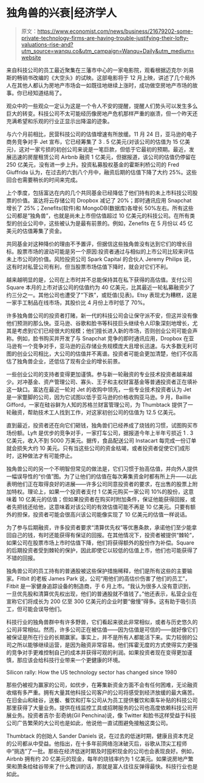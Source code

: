 # 独角兽的兴衰|经济学人

> 原文：<https://www.economist.com/news/business/21679202-some-private-technology-firms-are-having-trouble-justifying-their-lofty-valuations-rise-and?utm_source=wanqu.co&utm_campaign=Wanqu+Daily&utm_medium=website>

来自科技公司的员工最近聚集在三藩市中心的一家电影院，观看根据迈克尔·刘易斯的畅销书改编的《大空头》的试映。这部电影将于 12 月上映，讲述了几个局外人在其他人都认为房地产市场会一如既往地继续上涨时，成功做空房地产市场的故事。你已经知道结局了。

观众中的一些观众一定认为这是一个令人不安的提醒，提醒人们势头可以发生多么巨大的转变。科技公司不太可能经历像房地产危机那样严重的崩溃，但一个昨天还充满希望和乐观的行业正显示出降温的迹象。

与六个月前相比，民营科技公司的估值增速有所放缓。11 月 24 日，亚马逊的电子商务竞争对手 Jet 宣布，它已经筹集了 3 . 5 亿美元(对该公司的估值为 15 亿美元)，这对一家亏损的初创公司来说是一笔巨款，但低于它最初的预期。最近，发展迅速的房屋租赁公司 Airbnb 融资 1 亿美元，但据报道，该公司的估值仍停留在 250 亿美元，没有进一步上升。投资私募股权基金的霍斯利桥公司的 Fred Giuffrida 认为，在过去的六到八个月中，融资后期的估值下降了大约 25%。这些回合也需要稍长的时间来完成。

上个季度，包括富达在内的几个共同基金已经降低了他们持有的未上市科技公司股票的价值。富达将云存储公司 Dropbox 减记了 20%；即时通讯应用 Snapchat 增长了 25%；Zenefits(软件)和 MongoDB(数据库)各增长 50%左右。所有这些公司都是“独角兽”，也就是尚未上市但估值超过 10 亿美元的科技公司。在所有类型的创业公司中，这些被认为是最有前景的。例如，Zenefits 在 5 月份以 45 亿美元的估值筹集了资金。

共同基金对这种降价的理由不予置评，但据信这些独角兽没有达到它们的增长目标。股票市场的波动可能是另一个原因:投资者通过与相似的上市公司比较来评估未上市公司的价值。风险投资公司 Spark Capital 的合伙人 Jeremy Philips 说，这有时对私营公司有利，但当股票市场估值下降时，就会对它们不利。

越来越明显的是，公司在上市时并不总能保持其在私下获得的高估值。支付公司 Square 本月的上市对该公司的估值约为 40 亿美元，比其最近一轮私募融资少了约三分之一。其他公司也遭受了“下跌”，或贬值(见表)。Etsy 表现尤为糟糕，这是一家手工制品在线市场，其股价比 4 月份上市时低了 70%。



许多独角兽公司的投资者打赌，新一代的科技公司会让保守派不安，但这并没有像他们预测的那么快。亚马逊、谷歌和脸书等科技巨头继续令人印象深刻地增长，尤其是考虑到它们已经很大的规模；他们擅长进入新的市场，否则创业公司可能会声称。例如，脸书购买并开发了与 Snapchat 竞争的即时通讯应用，Dropbox 在亚马逊有一个竞争对手，亚马逊的云存储业务规模庞大且增长迅速。与大多数无利可图的创业公司相比，大公司的估值并不离谱。投资者可能会更加清楚，他们不仅高估了独角兽企业，还低估了现有企业的增长前景。

一些创业公司的支持者变得更加谨慎。参与新一轮融资的专业技术投资者越来越少。对冲基金、资产管理公司、寡头、王子和主权财富基金等普通投资者正在填补这一缺口。富达在最近一轮对 Jet 的收购中领先，一些专业技术投资者认为 Jet 是一家蹩脚的公司，因为它试图以低于亚马逊的价格收购亚马逊。9 月，Baillie Gifford，一家在硅谷鲜为人知的苏格兰财富管理公司，为 Thumbtack 提供了一轮融资，帮助技术工人找到工作，对这家初创公司的估值为 12.5 亿美元。

直到最近，投资者还在向它们砸钱，独角兽们已经养成了烧钱的习惯，试图购买市场份额。Lyft 是优步的竞争对手，一家打车公司，据报道今年上半年亏损近 1 . 3 亿美元，收入不到 5000 万美元。据传，食品配送公司 Instacart 每完成一份订单就会损失大约 10 美元。只有当这些公司的资金枯竭，或者投资者促使它们成形时，这种做法才有可能停止。

独角兽公司的另一个不明智但常见的做法是，它们习惯于抬高估值，并向外人提供一幅误导性的“价值”图。为了让他们的估值在每次筹集资金时都有所上升——以此表明他们正在取得良好的进展——许多公司同意投资者的要求，在出售的股票上附加特权。理论上，如果一个投资者支付 1 亿美元购买一家公司 10%的股份，这意味着 10 亿美元的估值；但如果投资者在购买时附加条件，保证他能获得回报，或者先把钱还给他，这意味着对该公司的有效估值可能不再是 10 亿美元。只要有额外的担保，投资者可能会很高兴该公司能像实现了 10 亿美元的估值一样说话。

为了参与后期融资，许多投资者要求“清算优先权”等优惠条款，承诺他们至少能拿回自己的钱，有时还能获得有保证的回报。在其他情况下，投资者被提供“棘轮”，如果公司在股票市场上市时估值下降，他们将获得额外的股份作为补偿。Square 的后期投资者受到棘轮的保护，因此即使它以较低的估值上市，他们也可能获得了不错的回报。

独角兽公司的员工持有的普通股被这些保护措施稀释，他们是所有这些的主要输家。Fitbit 的老板 James Park 说，公司“用他们的高估价伤害了他们的员工”，Fitbit 是一家健身追踪设备的制造商，于 6 月上市。“我认为很多人没有意识到，一旦优先股和清算优先权出现，他们的普通股就不值钱了。”他还表示，私营企业在宣称它们将成长为 200 亿至 300 亿美元的企业时要“傲慢”得多。这有助于吸引员工，但可能会误导他们。

科技行业的独角兽群中有许多野兽，它们看起来彼此非常相似，或者与历史悠久的公司非常相似。然而，许多公司正在被估值——因为估值是可信的——就好像它们被保证是所在行业的长期赢家。事实上，并不是所有人都能活下来。实力较弱的公司之所以能够继续运营，是因为融资非常容易。他们挥霍无度的方式使得实力更强的竞争对手更难控制自己的成本并获得可观的利润。如果投资者现在变得更加谨慎，那应该会给科技行业带来一个更健康的环境。



Silicon rally: How the US technology sector has changed since 1980



那些仍被视为赢家的公司，如优步，在筹集新资金方面不会有任何困难，无论融资收缩有多严重。拥有大量其他科技公司客户的公司将感受到经济放缓的最大痛苦。在旧金山和硅谷，送餐、餐饮和打车公司从为员工提供餐饮和乘车补贴的科技公司那里获得了大量业务。提供在线监控工具或招聘服务的公司也高度依赖科技公司开展业务。投资者吉尔·彭奇纳(Gil Penchina)说，像 Twitter 和脸书这样受益于科技公司广告繁荣的大公司也是如此，他说他一直试图避免接触这类公司。

Thumbtack 的创始人 Sander Daniels 说，在过去的低迷时期，健康且资本充足的公司都从中受益。他指出，在十多年前网络泡沫破灭后，谷歌从顶尖工程师中“挑选”了一批。那些在经济低迷时期及时囤积现金的公司也会表现良好。例如，Airbnb 拥有约 20 亿美元的现金，每年的烧钱率约为 1 亿美元。如果说房地产繁荣和萧条给硅谷带来了什么教训的话，那就是富人往往反弹得最快。科技行业也是如此。

